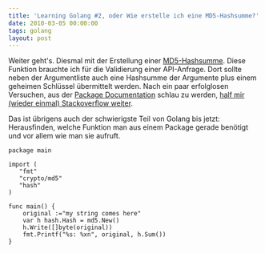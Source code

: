 ```yaml
---
title: 'Learning Golang #2, oder Wie erstelle ich eine MD5-Hashsumme?'
date: 2010-03-05 00:00:00 
tags: golang
layout: post
---
```

Weiter geht's. Diesmal mit der Erstellung einer [MD5-Hashsumme][0]. Diese Funktion brauchte ich für die Validierung einer API-Anfrage. Dort sollte neben der Argumentliste auch eine Hashsumme der Argumente plus einem geheimen Schlüssel übermittelt werden. Nach ein paar erfolglosen Versuchen, aus der [Package Documentation][1] schlau zu werden, [half mir (wieder einmal) Stackoverflow weiter][2].

Das ist übrigens auch der schwierigste Teil von Golang bis jetzt: Herausfinden, welche Funktion man aus einem Package gerade benötigt und vor allem wie man sie aufruft.

````golang
package main

import (
   "fmt"
   "crypto/md5"
   "hash"
)

func main() {
    original :="my string comes here"
    var h hash.Hash = md5.New()
    h.Write([]byte(original))
    fmt.Printf("%s: %xn", original, h.Sum())
}
````

[0]: http://de.wikipedia.org/wiki/Message-Digest_Algorithm_5
[1]: https://golang.org/pkg/crypto/md5/
[2]: https://stackoverflow.com/questions/2377881/how-to-get-a-md5-hash-from-a-string-in-golang
